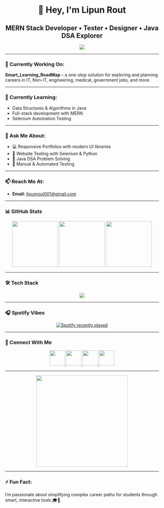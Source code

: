 <h1 align="center">👋 Hey, I'm Lipun Rout</h1>

<h2 align="center">MERN Stack Developer • Tester • Designer • Java DSA Explorer</h2>

<div align="center">
  <img src="https://visitor-badge.laobi.icu/badge?page_id=LipunRout.LipunRout&left_color=darkmagenta" />
</div>

---

### 🔭 Currently Working On:
**Smart_Learning_RoadMap** – a one-stop solution for exploring and planning careers in IT, Non-IT, engineering, medical, government jobs, and more.

---

### 🌱 Currently Learning:
- Data Structures & Algorithms in Java
- Full-stack development with MERN
- Selenium Automation Testing

---

### 💬 Ask Me About:
- 💻 Responsive Portfolios with modern UI libraries
- 🤖 Website Testing with Selenium & Python
- 🧠 Java DSA Problem Solving
- 🧪 Manual & Automated Testing

---

### 📫 Reach Me At:
- **Email:** [lipunrout001@gmail.com](mailto:lipunrout001@gmail.com)

---

### 📊 GitHub Stats

<div align="center">
  <img src="https://github-readme-stats.vercel.app/api?username=LipunRout&show_icons=true&theme=dracula&include_all_commits=true&count_private=true" height="150" />
  <img src="https://streak-stats.demolab.com?user=LipunRout&theme=dracula" height="150" />
  <img src="https://github-readme-stats.vercel.app/api/top-langs/?username=LipunRout&layout=compact&theme=dracula" height="150" />
</div>

---

### 🛠️ Tech Stack

<div align="center">
  <img src="https://skillicons.dev/icons?i=js,react,nodejs,express,mongodb,java,py,c,cpp,php,mysql,aws,selenium,vscode,html,css,bootstrap,github,canva,intellij,pycharm" />
</div>

---

### 🎧 Spotify Vibes

<div align="center">
  <a href="https://open.spotify.com/user/31bmnit76tzis53b3ra5xmhj4ilm">
    <img src="https://spotify-recently-played-readme.vercel.app/api?user=31bmnit76tzis53b3ra5xmhj4ilm&count=1&unique=false" alt="Spotify recently played" />
  </a>
</div>

---

### 🤝 Connect With Me

<div align="center">
  <a href="https://www.linkedin.com/in/lipun-rout-a564b6285/" target="_blank">
    <img src="https://raw.githubusercontent.com/maurodesouza/profile-readme-generator/master/src/assets/icons/social/linkedin/default.svg" width="50" />
  </a>
  <a href="https://x.com/lipunrout65" target="_blank">
    <img src="https://raw.githubusercontent.com/maurodesouza/profile-readme-generator/master/src/assets/icons/social/twitter/default.svg" width="50" />
  </a>
  <a href="https://www.instagram.com/i.lipun_/?hl=en" target="_blank">
    <img src="https://raw.githubusercontent.com/maurodesouza/profile-readme-generator/master/src/assets/icons/social/instagram/default.svg" width="50" />
  </a>
  <a href="mailto:lipunrout001@gmail.com" target="_blank">
    <img src="https://raw.githubusercontent.com/maurodesouza/profile-readme-generator/master/src/assets/icons/social/gmail/default.svg" width="50" />
  </a>
</div>

---

<div align="center">
  <img src="https://media0.giphy.com/media/v1.Y2lkPTc5MGI3NjExMjhkbGY0N3ducWJ1d2wzbzVxNTY5b3ByYnB2b3NnNzczcmhmdHdzaSZlcD12MV9naWZzX3NlYXJjaCZjdD1n/TiRfN8fgoaJlGI9pbn/200.gif" height="300" />
</div>

---

### ⚡ Fun Fact:
I’m passionate about simplifying complex career paths for students through smart, interactive tools 🎓🚀.
